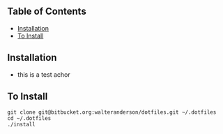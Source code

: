 ## Table of Contents
* [Installation](#markdown-header-installation)
* [To Install](#to-install)

## Installation

- this is a test achor


## To Install

```
git clone git@bitbucket.org:walteranderson/dotfiles.git ~/.dotfiles
cd ~/.dotfiles
./install
```


